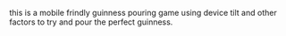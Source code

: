 this is a mobile frindly guinness pouring game using device tilt and other factors to try and pour the perfect guinness.
